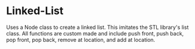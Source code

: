 # Linked-List
Uses a Node class to create a linked list.  This imitates the STL library's list class. All functions are custom made and include push front, push back, pop front, pop back, remove at location, and add at location. 
